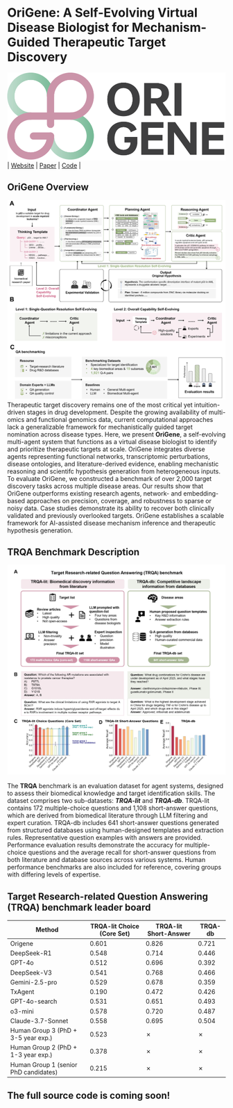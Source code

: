 # OriGene: A Self-Evolving Virtual Disease Biologist for Mechanism-Guided Therapeutic Target Discovery

![Image](src/OriGene.png)
| [Website](https://GENTEL-lab.io/OriGene) | [Paper](https://www.paperexample.com) | [Code](https://github.com/GENTEL-lab/OriGene) |

## OriGene Overview
![Image](src/OriGene_architecture.jpg)
Therapeutic target discovery remains one of the most critical yet intuition-driven stages in drug development. Despite the growing availability of 
multi-omics and functional genomics data, current computational approaches lack a generalizable framework for mechanistically guided target 
nomination across disease types. Here, we present **OriGene**, a self-evolving multi-agent system that functions as a virtual disease biologist to 
identify and prioritize therapeutic targets at scale. OriGene integrates diverse agents representing functional networks, transcriptomic perturbations, 
disease ontologies, and literature-derived evidence, enabling mechanistic reasoning and scientifc hypothesis generation from heterogeneous inputs. 
To evaluate OriGene, we constructed a benchmark of over 2,000 target discovery tasks across multiple disease areas. Our results show that OriGene 
outperforms existing research agents, network- and embedding-based approaches on precision, coverage, and robustness to sparse or noisy data. Case 
studies demonstrate its ability to recover both clinically validated and previously overlooked targets. OriGene establishes a scalable framework for 
AI-assisted disease mechanism inference and therapeutic hypothesis generation.

## TRQA Benchmark Description
![Image](src/OriGene_benchmark.jpg)

The **TRQA** benchmark is an evaluation dataset for agent systems, designed to assess their biomedical knowledge and target identification skills. The dataset comprises two sub-datasets: ***TRQA-lit*** and ***TRQA-db***. TRQA-lit contains 172 multiple-choice questions and 1,108 short-answer questions, which are derived from biomedical literature through LLM filtering and expert curation. TRQA-db includes 641 short-answer questions generated from structured databases using human-designed templates and extraction rules. Representative question examples with answers are provided. Performance evaluation results demonstrate the accuracy for multiple-choice questions and the average recall for short-answer questions from both literature and database sources across various systems. Human performance benchmarks are also included for reference, covering groups with differing levels of expertise.

## Target Research-related Question Answering (TRQA) benchmark leader board
| Method             | TRQA-lit Choice (Core Set) | TRQA-lit Short-Answer  | TRQA-db  |
|--------------------|----------------------------------|--------------------------------|------------------|
| Origene            | 0.601                            | 0.826                          | 0.721            |
| DeepSeek-R1        | 0.548                            | 0.714                          | 0.446            |
| GPT-4o             | 0.512                            | 0.696                          | 0.392            |
| DeepSeek-V3        | 0.541                            | 0.768                          | 0.466            |
| Gemini-2.5-pro     | 0.529                            | 0.678                          | 0.359            |
| TxAgent            | 0.190                            | 0.472                          | 0.426            |
| GPT-4o-search      | 0.531                            | 0.651                          | 0.493            |
| o3-mini            | 0.578                            | 0.720                          | 0.487            |
| Claude-3.7-Sonnet  | 0.558                            | 0.695                          | 0.504            |
| Human Group 3 (PhD + 3-5 year exp.)  | 0.523                            | ✗                          | ✗            |
| Human Group 2 (PhD + 1-3 year exp.)  | 0.378                            | ✗                          | ✗            |
| Human Group 1 (senior PhD candidates)  | 0.215                            | ✗                          | ✗            |

## The full source code is coming soon!
